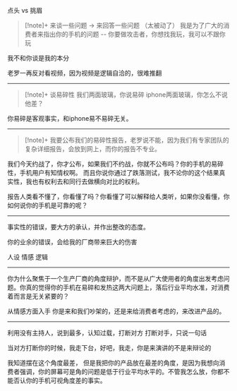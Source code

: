 
点头 vs 挑眉

>[!note]+ 来谈一些问题 -> 来回答一些问题 （太被动了）
我是为了广大的消费者来指出你的手机的问题 -- 你要做攻击者，你想找我玩，我可以不跟你玩

我不和你谈是我的本分

老罗一再反对看视频，因为视频是逻辑自洽的，很难推翻

---
>[!note]+ 谈易碎性
我们两面玻璃，你说易碎
iphone两面玻璃，你怎么不说他差？

你易碎是客观事实，和iphone易不易碎无关。

---
>[!note]+ 我要公布我们的易碎性报告，老罗说不能，因为我们有专家团队的复杂详细报告，会放到网上，而你的报告不专业。

我们今天约战了，你才公布，如果我们不约战，你就不公布吗？你的手机的易碎性，手机用户有知情权啊。
而且你说你通过了跌落测试，我不论你的这个结果真实性，我也有权利去和同行去做横向对比的权利。

报告人类看不懂了，你看懂了吗？你看懂了可以解释给人类听，如果你没看懂，你如何说你的手机是可靠的呢？

---
事实性的错误，要大方的承认，并作出整改的态度。

你的业余的错误，会给我的厂商带来巨大的伤害

人设 情感 逻辑

---
你为什么聚焦于一个生产厂商的角度辩护，而不是从广大使用者的角度出发考虑问题。你真的觉得你的手机在易碎和发热这两大问题上，落后行业平均水准，对消费着而言是无关紧要的？

从情感方面入手
你是来和我们吵架的，还是来给消费者考虑的，来改进产品的。

---
利用没有主持人，说到最多，认知过载，打断对方
打断对手，只说一句话

当对方打断你的时候，我走下台，好吧，我走，你是来演讲的不是来辩论的

我知道摆在这个角度最差， 但是我把你的产品放在最差的角度，是因为我想向消费者强调，你的屏幕可是角的问题是低于行业平均水平的。不管我怎么放，你都不能否认你的手机可视角度差的事实。